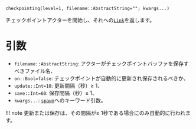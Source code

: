 ```
checkpointing(level=1, filename::AbstractString=""; kwargs...)
```

チェックポイントアクターを開始し、それへの[`Link`](@ref)を返します。

# 引数

  * `filename::AbstractString`: アクターがチェックポイントバッファを保存すべきファイル名、
  * `on::Bool=false`: チェックポイントが自動的に更新され保存されるべきか、
  * `update::Int=10`: 更新間隔（秒）≥ 1、
  * `save::Int=60`: 保存間隔（秒）≥ 1、
  * `kwargs...`: [`spawn`](@ref)へのキーワード引数。

!!! note
    更新または保存は、その間隔が≥ 1秒である場合にのみ自動的に行われます。

